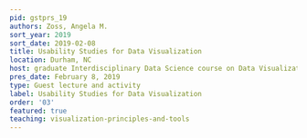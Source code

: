 ```yaml
---
pid: gstprs_19
authors: Zoss, Angela M.
sort_year: 2019
sort_date: 2019-02-08
title: Usability Studies for Data Visualization
location: Durham, NC
host: graduate Interdisciplinary Data Science course on Data Visualization
pres_date: February 8, 2019
type: Guest lecture and activity
label: Usability Studies for Data Visualization
order: '03'
featured: true
teaching: visualization-principles-and-tools
---
```

